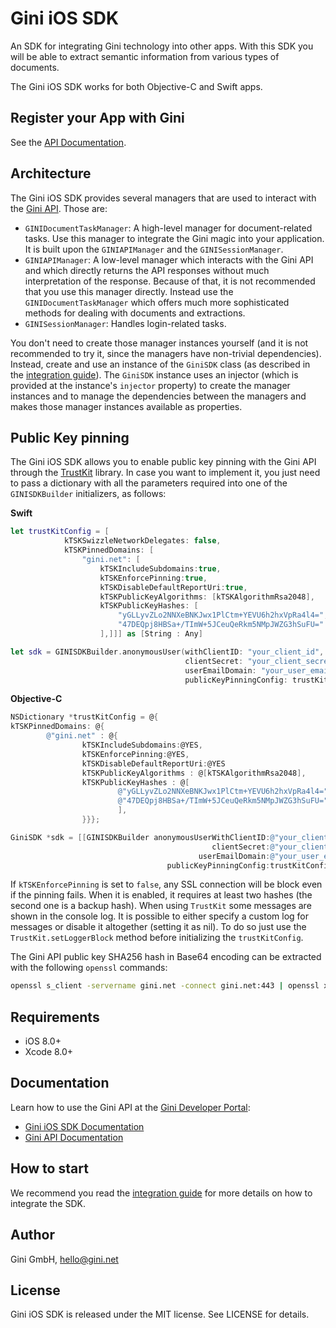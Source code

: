 # Gini iOS SDK

An SDK for integrating Gini technology into other apps. With this SDK you will be able to extract semantic information from various types of documents.

The Gini iOS SDK works for both Objective-C and Swift apps.

## Register your App with Gini

See the [API Documentation](http://developer.gini.net/gini-api/html/guides/oauth2.html#first-of-all-register-your-application-with-gini).

## Architecture

The Gini iOS SDK provides several managers that are used to interact with the
[Gini API](http://developer.gini.net/gini-api/html/index.html). Those are:

- `GINIDocumentTaskManager`: A high-level manager for document-related tasks. Use this manager to integrate the Gini
  magic into your application. It is built upon the `GINIAPIManager` and the `GINISessionManager`.
- `GINIAPIManager`: A low-level manager which interacts with the Gini API and which directly returns the API responses
  without much interpretation of the response. Because of that, it is not recommended that you use this manager
  directly. Instead use the `GINIDocumentTaskManager` which offers much more sophisticated methods for dealing with
  documents and extractions.
- `GINISessionManager`: Handles login-related tasks.

You don't need to create those manager instances yourself (and it is not recommended to try it, since the managers have
non-trivial dependencies). Instead, create and use an instance of the `GiniSDK` class (as
described in the [integration guide](http://developer.gini.net/gini-sdk-ios/docs/guides/getting-started.html)). The `GiniSDK` instance uses an injector (which
is provided at the instance's `injector` property) to create the manager instances and to manage the dependencies
between the managers and makes those manager instances available as properties.

## Public Key pinning
The Gini iOS SDK allows you to enable public key pinning with the Gini API through the [TrustKit](https://github.com/datatheorem/TrustKit/) library. In case you want to implement it, you just need to pass a dictionary with all the parameters required into one of the `GINISDKBuilder` initializers, as follows:

**Swift**
```swift
let trustKitConfig = [
            kTSKSwizzleNetworkDelegates: false,
            kTSKPinnedDomains: [
                "gini.net": [
                    kTSKIncludeSubdomains:true,
                    kTSKEnforcePinning:true,
                    kTSKDisableDefaultReportUri:true,
                    kTSKPublicKeyAlgorithms: [kTSKAlgorithmRsa2048],
                    kTSKPublicKeyHashes: [
                        "yGLLyvZLo2NNXeBNKJwx1PlCtm+YEVU6h2hxVpRa4l4=",
                        "47DEQpj8HBSa+/TImW+5JCeuQeRkm5NMpJWZG3hSuFU="
                    ],]]] as [String : Any]

let sdk = GINISDKBuilder.anonymousUser(withClientID: "your_client_id",
                                       clientSecret: "your_client_secret",
                                       userEmailDomain: "your_user_email_domain"
                                       publicKeyPinningConfig: trustKitConfig).build()

```

**Objective-C**

```objective-c
NSDictionary *trustKitConfig = @{
kTSKPinnedDomains: @{
        @"gini.net" : @{
                kTSKIncludeSubdomains:@YES,
                kTSKEnforcePinning:@YES,
                kTSKDisableDefaultReportUri:@YES
                kTSKPublicKeyAlgorithms : @[kTSKAlgorithmRsa2048],
                kTSKPublicKeyHashes : @[
                        @"yGLLyvZLo2NNXeBNKJwx1PlCtm+YEVU6h2hxVpRa4l4=",
                        @"47DEQpj8HBSa+/TImW+5JCeuQeRkm5NMpJWZG3hSuFU="
                        ],
                }}};

GiniSDK *sdk = [[GINISDKBuilder anonymousUserWithClientID:@"your_client_id"
                                             clientSecret:@"your_client_secret"
                                          userEmailDomain:@"your_user_email_domain"
                                   publicKeyPinningConfig:trustKitConfig] build];
```

If `kTSKEnforcePinning` is set to `false`, any SSL connection will be block even if the pinning fails. When it is enabled, it requires at least two hashes (the second one is a backup hash).
When using `TrustKit` some messages are shown in the console log. It is possible to either specify a custom log for messages or disable it altogether (setting it as nil). To do so just use the `TrustKit.setLoggerBlock` method before initializing the `trustKitConfig`.

The Gini API public key SHA256 hash in Base64 encoding can be extracted with the following `openssl` commands:
```bash
openssl s_client -servername gini.net -connect gini.net:443 | openssl x509 -pubkey -noout | openssl pkey -pubin -outform der | openssl dgst -sha256 -binary | openssl enc -base64
```

## Requirements
- iOS 8.0+
- Xcode 8.0+

## Documentation

Learn how to use the Gini API at the [Gini Developer Portal](http://developer.gini.net):

- [Gini iOS SDK Documentation](http://developer.gini.net/gini-sdk-ios/docs/)
- [Gini API Documentation](http://developer.gini.net/gini-api/)

## How to start

We recommend you read the [integration guide](http://developer.gini.net/gini-sdk-ios/docs/guides/getting-started.html) for more details on how to
integrate the SDK.

## Author

Gini GmbH, hello@gini.net

## License

Gini iOS SDK is released under the MIT license. See LICENSE for details.
